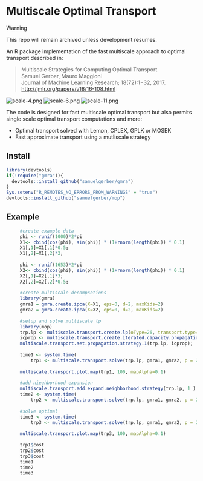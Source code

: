# Multiscale Optimal Transport

> [!WARNING]
> This repo will remain archived unless development resumes.

An R package implementation of the fast multiscale approach to optimal transport described in:  
>Multiscale Strategies for Computing Optimal Transport  
>Samuel Gerber, Mauro Maggioni  
>Journal of Machine Learning Research; 18(72):1−32, 2017.  
>http://jmlr.org/papers/v18/16-108.html  

![scale-4.png](https://bitbucket.org/repo/XyGX46/images/333242785-scale-4.png)
![scale-6.png](https://bitbucket.org/repo/XyGX46/images/661701334-scale-6.png)
![scale-11.png](https://bitbucket.org/repo/XyGX46/images/104944428-scale-11.png)

The code is designed for fast multiscale optimal transport but also permits single scale optimal transport computations and more:

* Optimal transport solved with Lemon, CPLEX, GPLK or MOSEK
* Fast approximate transport using a mutliscale strategy

## Install

```R
library(devtools)
if(!require("gmra")){
  devtools::install_github("samuelgerber/gmra")
}
Sys.setenv("R_REMOTES_NO_ERRORS_FROM_WARNINGS" = "true")
devtools::install_github("samuelgerber/mop")
```

## Example
```R
     #create example data  
     phi <- runif(1000)*2*pi
     X1<- cbind(cos(phi), sin(phi)) * (1+rnorm(length(phi)) * 0.1)
     X1[,1]=X1[,1]*0.5;
     X1[,2]=X1[,2]*2;
     
     phi <- runif(1653)*2*pi
     X2<- cbind(cos(phi), sin(phi)) * (1+rnorm(length(phi)) * 0.1)
     X2[,1]=X2[,1]*3;
     X2[,2]=X2[,2]*0.5;
     
     #create multiscale decompsotions
     library(gmra)
     gmra1 = gmra.create.ipca(X=X1, eps=0, d=2, maxKids=2)
     gmra2 = gmra.create.ipca(X=X2, eps=0, d=2, maxKids=2)
     
     #setup and solve multiscale lp
     library(mop)
     trp.lp <- multiscale.transport.create.lp(oType=26, transport.type=5, massCost=0.1)
     icprop <- multiscale.transport.create.iterated.capacity.propagation.strategy(1, 0)
     multiscale.transport.set.propagation.strategy.1(trp.lp, icprop);
     
     time1 <- system.time( 
         trp1 <- multiscale.transport.solve(trp.lp, gmra1, gmra2, p = 2, nType=0, dType=1, scaleMass=FALSE) )
     
     multiscale.transport.plot.map(trp1, 100, mapAlpha=0.1)
     
     #add nieghborhood expansion
     multiscale.transport.add.expand.neighborhood.strategy(trp.lp, 1 ) 
     time2 <- system.time( 
         trp2 <- multiscale.transport.solve(trp.lp, gmra1, gmra2, p = 2, nType=0, dType=1) )
     
     #solve optimal
     time3 <- system.time( 
         trp3 <- multiscale.transport.solve(trp.lp, gmra1, gmra2, p = 2, nType=0, dType=1, scale1=0, scale2=0, scaleMass=FALSE) )
     
     multiscale.transport.plot.map(trp3, 100, mapAlpha=0.1)
     
     trp1$cost
     trp2$cost
     trp3$cost
     time1
     time2
     time3
```
